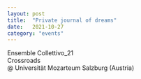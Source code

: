 ```yaml
---
layout: post
title:  "Private journal of dreams"
date:   2021-10-27
category: "events"
---
```

Ensemble Collettivo_21 <br>
Crossroads <br>
@ Universität Mozarteum Salzburg (Austria)
